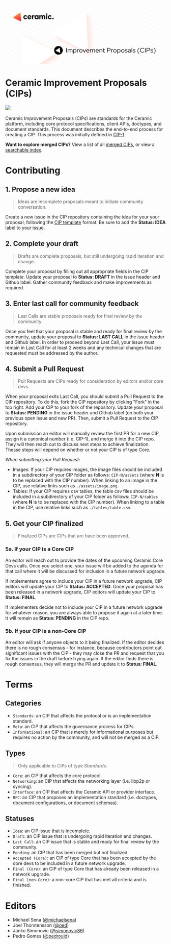 ![Readme Banner](assets/general/readme-banner.png)
# Ceramic Improvement Proposals (CIPs)
[![](https://img.shields.io/badge/Chat%20on-Discord-orange.svg?style=flat)](https://discord.gg/5CZzG7V)

Ceramic Improvement Proposals (CIPs) are standards for the Ceramic platform, including core protocol specifications, client APIs, doctypes, and document standards. This document describes the end-to-end process for creating a CIP. This process was initially defined in [CIP-1](https://github.com/ceramicnetwork/CIP/blob/master/CIPs/CIP-1/CIP-1.md).

**Want to explore merged CIPs?** View a list of all [merged CIPs](https://github.com/ceramicnetwork/CIP/tree/master/CIPs), or view a [searchable index](https://github.com/ceramicnetwork/CIP/blob/master/CIPs/*INDEX/cip-index.csv).


# Contributing

## 1. Propose a new idea

> Ideas are incomplete proposals meant to initiate community conversation.

Create a new issue in the CIP repository containing the idea for your your proposal, following the [CIP template](https://github.com/ceramicnetwork/CIP/issues/new?assignees=&labels=&template=new-cip.md&title=) format. Be sure to add the **Status: IDEA** label to your issue.

## 2. Complete your draft

> Drafts are complete proposals, but still undergoing rapid iteration and change.

Complete your proposal by filling out all appropriate fields in the CIP template. Update your proposal to **Status: DRAFT** in the issue header and Github label. Gather community feedback and make improvements as required.

## 3. Enter last call for community feedback

> Last Calls are stable proposals ready for final review by the community.

Once you feel that your proposal is stable and ready for final review by the community, update your proposal to **Status: LAST CALL** in the issue header and Github label. In order to proceed beyond Last Call, your issue must remain in Last Call for at least 2 weeks and any technical changes that are requested must be addressed by the author.

## 4. Submit a Pull Request

> Pull Requests are CIPs ready for consideration by editors and/or core devs.

When your proposal exits Last Call, you should submit a Pull Request to the CIP repository. To do this, fork the CIP repository by clicking "Fork" in the top right. Add your CIP to your fork of the repository. Update your proposal to **Status: PENDING** in the issue header and Github label (on both your previous open issue and new PR). Then, submit a Pull Request to the CIP repository.

Upon submission an editor will manually review the first PR for a new CIP, assign it a canonical number (i.e. CIP-1), and merge it into the CIP repo. They will then reach out to discuss next steps to achieve finalization. Thesse steps will depend on whether or not your CIP is of type Core.

*When submitting your Pull Request:*

- Images: If your CIP requires images, the image files should be included in a subdirectory of your CIP folder as follows: `CIP-N/assets` (where **N** is to be replaced with the CIP number). When linking to an image in the CIP, use relative links such as `./assets/image.png`.
- Tables: If your CIP requires csv tables, the table csv files should be included in a subdirectory of your CIP folder as follows: `CIP-N/tables` (where **N** is to be replaced with the CIP number). When linking to a table in the CIP, use relative links such as `./tables/table.csv`.

## 5. Get your CIP finalized

> Finalized CIPs are CIPs that are have been approved.

### 5a. If your CIP is a Core CIP

An editor will reach out to provide the dates of the upcoming Ceramic Core Devs calls. Once you select one, your issue will be added to the agenda for that call where it will be discussed for inclusion in a future network upgrade. 

If implementers agree to include your CIP in a future network upgrade, CIP editors will update your CIP to **Status: ACCEPTED**. Once your proposal has been released in a network upgrade, CIP editors will update your CIP to **Status: FINAL**.

If implementers decide not to include your CIP in a future network upgrade for whatever reason, you are always able to propose it again at a later time. It will remain as **Status: PENDING** in the CIP repo.

### 5b. If your CIP is a non-Core CIP

An editor will ask if anyone objects to it being finalized. If the editor decides there is no rough consensus - for instance, because contributors point out significant issues with the CIP - they may close the PR and request that you fix the issues in the draft before trying again. If the editor finds there is rough consensus, they will merge the PR and update it to **Status: FINAL**.

# Terms

## Categories

- `Standards`: an CIP that affects the protocol or is an implementation standard.
- `Meta`: an CIP that affects the governance process for CIPs.
- `Informational`: an CIP that is merely for informational purposes but requires no action by the community, and will not be merged as a CIP.

## Types

> Only applicable to CIPs of type *Standards*.

- `Core`: an CIP that affects the core protocol.
- `Networking`: an CIP thst affects the networking layer (i.e. libp2p or syncing).
- `Interface`: an CIP that affects the Ceramic API or provider interface.
- `RFC`: an CIP that proposes an implementation standard (i.e. doctypes, document configurations, or document schemas).

## Statuses

- `Idea`: an CIP issue that is incomplete.
- `Draft`: an CIP issue that is undergoing rapid iteration and changes.
- `Last Call`: an CIP issue that is stable and ready for final review by the community.
- `Pending`: an CIP that has been merged but not finalized.
- `Accepted (Core)`: an CIP of type Core that has been accepted by the core devs to be included in a future network upgrade.
- `Final (Core)`: an CIP of type Core that has already been released in a network upgrade.
- `Final (non-Core)`: a non-core CIP that has met all criteria and is finished.

# Editors
- Michael Sena ([@michaelsena](http://github.com/michaelsena))
- Joel Thorstensson ([@oed](http://github.com/oed))
- Janko Simonovic ([@simonovic86](http://github.com/simonovic86))
- Pedro Gomes ([@pedrouid](http://github.com/pedrouid))
